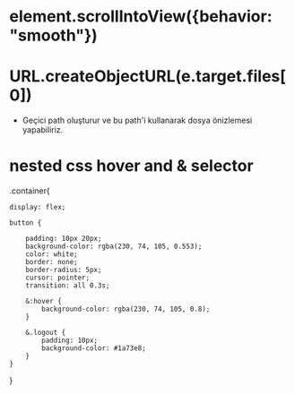 # element.scrollIntoView({behavior: "smooth"})

# URL.createObjectURL(e.target.files[0])

- Geçici path oluşturur ve bu path'i kullanarak dosya önizlemesi yapabiliriz.

# nested css hover and & selector

.container{

    display: flex;

    button {

        padding: 10px 20px;
        background-color: rgba(230, 74, 105, 0.553);
        color: white;
        border: none;
        border-radius: 5px;
        cursor: pointer;
        transition: all 0.3s;

        &:hover {
            background-color: rgba(230, 74, 105, 0.8);
        }

        &.logout {
            padding: 10px;
            background-color: #1a73e8;
        }
    }

}
